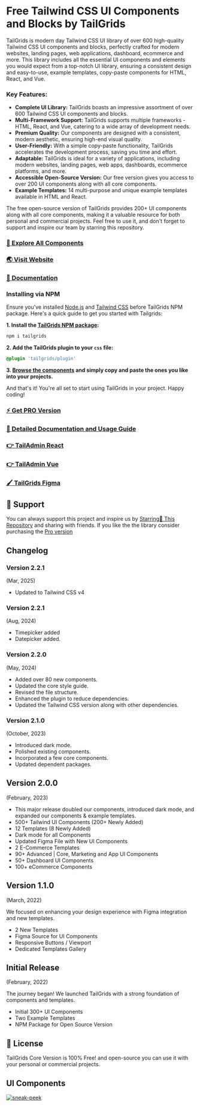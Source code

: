 # Free Tailwind CSS UI Components and Blocks by TailGrids

TailGrids is modern day Tailwind CSS UI library of over 600 high-quality Tailwind CSS UI components and blocks, perfectly crafted for modern websites, landing pages, web applications, dashboard, ecommerce and more. This library includes all the essential UI components and elements you would expect from a top-notch UI library, ensuring a consistent design and easy-to-use, example templates, copy-paste components for HTML, React, and Vue.

### Key Features:

- **Complete UI Library:** TailGrids boasts an impressive assortment of over 600 Tailwind CSS UI components and blocks.
- **Multi-Framework Support:** TailGrids supports multiple frameworks - HTML, React, and Vue, catering to a wide array of development needs.
- **Premium Quality:** Our components are designed with a consistent, modern aesthetic, ensuring high-end visual quality.
- **User-Friendly:** With a simple copy-paste functionality, TailGrids accelerates the development process, saving you time and effort.
- **Adaptable:** TailGrids is ideal for a variety of applications, including modern websites, landing pages, web apps, dashboards, ecommerce platforms, and more.
- **Accessible Open-Source Version:** Our free version gives you access to over 200 UI components along with all core components.
- **Example Templates:** 14 multi-purpose and unique example templates available in HTML and React.

The free open-source version of TailGrids provides 200+ UI components along with all core components, making it a valuable resource for both personal and commercial projects. Feel free to use it, and don't forget to support and inspire our team by starring this repository.


### [🚀 Explore All Components](https://tailgrids.com/components)

### [🌏 Visit Website](https://tailgrids.com)

### [📃 Documentation](https://tailgrids.com/docs)

### Installing via NPM

Ensure you've installed [Node.js](https://nodejs.org) and [Tailwind CSS](https://tailwindcss.com) before TailGrids NPM package. Here's a quick guide to get you started with Tailgrids:

**1. Install the [TailGrids NPM package](https://www.npmjs.com/package/tailgrids/?ref=tailgrids.com):**

```bash
npm i tailgrids
```
**2. Add the TailGrids plugin to your `css` file:**

```css
@plugin 'tailgrids/plugin'
```
**3. [Browse the components](https://tailgrids.com/components) and simply copy and paste the ones you like into your projects.**

And that's it! You're all set to start using TailGrids in your project. Happy coding!

### [⚡ Get PRO Version](https://tailgrids.com/pricing)

### [📄 Detailed Documentation and Usage Guide](https://tailgrids.com/docs)

### [👉 TailAdmin React](https://tailgrids.com/react)

### [👉 TailAdmin Vue](https://tailgrids.com/vue)

### [🖌️ TailGrids Figma](https://tailgrids.com/figma)


## 💙 Support

You can always support this project and inspire us by [Starring🌟 This Repository](https://github.com/TailGrids/tailwind-ui-components)
and sharing with friends. If you like the the library consider purchasing the [Pro version](https://tailgrids.com/pricing)

## Changelog

### Version 2.2.1
(Mar, 2025)

- Updated to Tailwind CSS v4


### Version 2.2.1
(Aug, 2024)

- Timepicker added
- Datepicker added.


### Version 2.2.0
(May, 2024)

- Added over 80 new components.
- Updated the core style guide.
- Revised the file structure.
- Enhanced the plugin to reduce dependencies.
- Updated the Tailwind CSS version along with other dependencies.

### Version 2.1.0
(October, 2023)

- Introduced dark mode.
- Polished existing components.
- Incorporated a few core components.
- Updated dependent packages.

## Version 2.0.0
(February, 2023)

- This major release doubled our components, introduced dark mode, and expanded our components & example templates.
- 500+ Tailwind UI Components (200+ Newly Added)
- 12 Templates (8 Newly Added)
- Dark mode for all Components
- Updated Figma File with New UI Components
- 2 E-Commerce Templates
- 90+ Advanced | Core, Marketing and App UI Components
- 50+ Dashboard UI Components
- 100+ eCommerce Components

## Version 1.1.0
(March, 2022)

We focused on enhancing your design experience with Figma integration and new templates.

- 2 New Templates 
- Figma Source for UI Components 
- Responsive Buttons / Viewport 
- Dedicated Templates Gallery 

## Initial Release 
(February, 2022)

The journey began! We launched TailGrids with a strong foundation of components and templates.

 - Initial 300+ UI Components 
 - Two Example Templates 
 - NPM Package for Open Source Version

## 🎁 License

TailGrids Core Version is 100% Free! and open-source you can use it with your personal or commercial projects.

## UI Components

[![sneak-peek](https://cdn.tailgrids.com/tailgrids-components.svg)](https://tailgrids.com/components)
